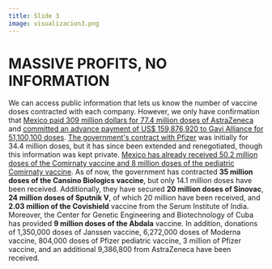 ```yaml
---
title: Slide 3
image: visualizacion3.png
---
```


# MASSIVE PROFITS, NO INFORMATION

We can access public information that lets us know the number of vaccine doses contracted with each company. However, we only have confirmation that [Mexico paid 309 million dollars for 77.4 million doses of AstraZeneca](https://poderlatam.org/2021/01/astrazeneca-vende-vacunas-a-mexico-por-309-millones-de-dolares/) and [committed an advance payment of US$ 159,876,920 to Gavi Alliance for 51,100,100 doses](https://poderlatam.org/2021/04/mas-sobre-la-compra-de-vacunas-en-mexico/). [The government's contract with Pfizer](https://portales.sre.gob.mx/transparencia/gestion-diplomatica-vacunas-covid-documentos/83-pfizer) was initially for 34.4 million doses, but it has since been extended and renegotiated, though this information was kept private. [Mexico has already received 50.2 million doses of the Comirnaty vaccine and 8 million doses of the pediatric Comirnaty vaccine](https://portales.sre.gob.mx/transparencia/gestion-diplomatica-vacunas-covid/). As of now, the government has contracted **35 million doses of the Cansino Biologics vaccine**, but only 14.1 million doses have been received. Additionally, they have secured **20 million doses of Sinovac**, **24 million doses of Sputnik V**, of which 20 million have been received, and **2.03 million of the Covishield** vaccine from the Serum Institute of India. Moreover, the Center for Genetic Engineering and Biotechnology of Cuba has provided **9 million doses of the Abdala** vaccine. In addition, donations of 1,350,000 doses of Janssen vaccine, 6,272,000 doses of Moderna vaccine, 804,000 doses of Pfizer pediatric vaccine, 3 million of Pfizer vaccine, and an additional 9,386,800 from AstraZeneca have been received.
